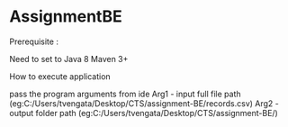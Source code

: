 # AssignmentBE

Prerequisite :

Need to set to Java 8 Maven 3+

How to execute application

pass the program arguments from ide Arg1 - input full file path (eg:C:/Users/tvengata/Desktop/CTS/assignment-BE/records.csv) Arg2 - output folder path (eg:C:/Users/tvengata/Desktop/CTS/assignment-BE/)